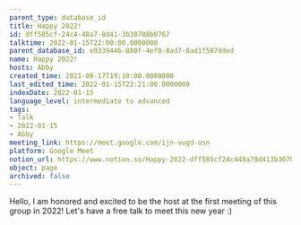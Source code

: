 ```yaml
---
parent_type: database_id
title: Happy 2022!
id: dff585cf-24c4-48a7-8d41-3b30708b0767
talktime: 2022-01-15T22:00:00.0000000
parent_database_id: e9339446-880f-4ef0-8ad7-8ad1f507dded
name: Happy 2022!
hosts: Abby
created_time: 2021-08-17T19:10:00.0000000
last_edited_time: 2022-01-15T22:21:00.0000000
indexDate: 2022-01-15
language_level: intermediate to advanced
tags:
- Talk
- 2022-01-15
- Abby
meeting_link: https://meet.google.com/ijn-vugd-osn
platform: Google Meet
notion_url: https://www.notion.so/Happy-2022-dff585cf24c448a78d413b30708b0767
object: page
archived: false
---
```


Hello, I am honored and excited to be the host at the first meeting of this group in 2022! Let's have a free talk to meet this new year :)





